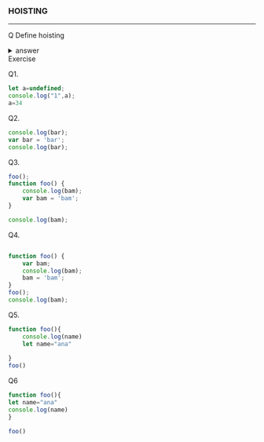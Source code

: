 ### HOISTING
---
Q Define hoisting
<details>
<summary>
answer
</summary>
<p>Hoisting is when the <b>JavaScript interpreter</b> moves all variable and function declarations to the top of the current scope.</p>
<h4>
`JS interpreter` first scans the whole code.
<li>
variable declaration and function declaration
</li>
<li>
executes the code
</li>
</h4>
</details>
Exercise

Q1.
```JAVASCRIPT
let a=undefined;
console.log("1",a);
a=34

```

Q2.
```JAVASCRIPT
console.log(bar);
var bar = 'bar';
console.log(bar);
```
Q3.

```JAVASCRIPT
foo();
function foo() {
    console.log(bam);
    var bam = 'bam';
}

console.log(bam);

```

Q4.

```JAVASCRIPT

function foo() {
    var bam;
    console.log(bam);
    bam = 'bam';
}
foo();
console.log(bam);

```

Q5.
```javascript
function foo(){
    console.log(name)
    let name="ana"
    
}
foo()
```
Q6
```JAVASCRIPT
function foo(){
let name="ana"
console.log(name)
}

foo()

```
